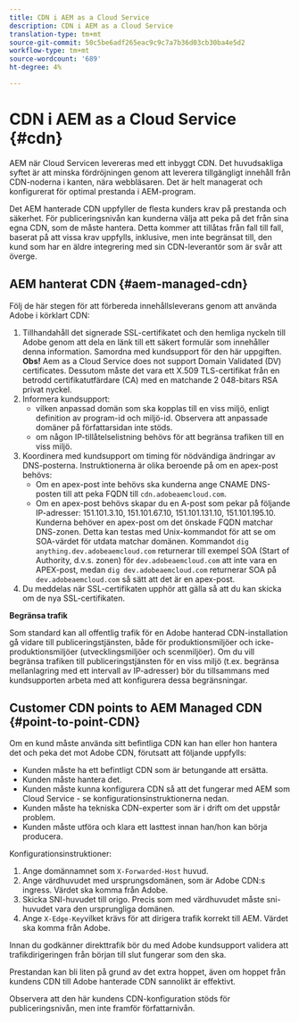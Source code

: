 ```yaml
---
title: CDN i AEM as a Cloud Service
description: CDN i AEM as a Cloud Service
translation-type: tm+mt
source-git-commit: 50c5be6adf265eac9c9c7a7b36d03cb30ba4e5d2
workflow-type: tm+mt
source-wordcount: '689'
ht-degree: 4%

---
```



# CDN i AEM as a Cloud Service {#cdn}

AEM när Cloud Servicen levereras med ett inbyggt CDN. Det huvudsakliga syftet är att minska fördröjningen genom att leverera tillgängligt innehåll från CDN-noderna i kanten, nära webbläsaren. Det är helt managerat och konfigurerat för optimal prestanda i AEM-program.

Det AEM hanterade CDN uppfyller de flesta kunders krav på prestanda och säkerhet. För publiceringsnivån kan kunderna välja att peka på det från sina egna CDN, som de måste hantera. Detta kommer att tillåtas från fall till fall, baserat på att vissa krav uppfylls, inklusive, men inte begränsat till, den kund som har en äldre integrering med sin CDN-leverantör som är svår att överge.

## AEM hanterat CDN  {#aem-managed-cdn}

Följ de här stegen för att förbereda innehållsleverans genom att använda Adobe i körklart CDN:

1. Tillhandahåll det signerade SSL-certifikatet och den hemliga nyckeln till Adobe genom att dela en länk till ett säkert formulär som innehåller denna information. Samordna med kundsupport för den här uppgiften.
   **Obs!** Aem as a Cloud Service does not support Domain Validated (DV) certificates. Dessutom måste det vara ett X.509 TLS-certifikat från en betrodd certifikatutfärdare (CA) med en matchande 2 048-bitars RSA privat nyckel.
1. Informera kundsupport:
   * vilken anpassad domän som ska kopplas till en viss miljö, enligt definition av program-id och miljö-id. Observera att anpassade domäner på författarsidan inte stöds.
   * om någon IP-tillåtelselistning behövs för att begränsa trafiken till en viss miljö.
1. Koordinera med kundsupport om timing för nödvändiga ändringar av DNS-posterna. Instruktionerna är olika beroende på om en apex-post behövs:
   * Om en apex-post inte behövs ska kunderna ange CNAME DNS-posten till att peka FQDN till `cdn.adobeaemcloud.com`.
   * Om en apex-post behövs skapar du en A-post som pekar på följande IP-adresser: 151.101.3.10, 151.101.67.10, 151.101.131.10, 151.101.195.10. Kunderna behöver en apex-post om det önskade FQDN matchar DNS-zonen. Detta kan testas med Unix-kommandot för att se om SOA-värdet för utdata matchar domänen. Kommandot `dig anything.dev.adobeaemcloud.com` returnerar till exempel SOA (Start of Authority, d.v.s. zonen) för `dev.adobeaemcloud.com` att inte vara en APEX-post, medan `dig dev.adobeaemcloud.com` returnerar SOA på `dev.adobeaemcloud.com` så sätt att det är en apex-post.
1. Du meddelas när SSL-certifikaten upphör att gälla så att du kan skicka om de nya SSL-certifikaten.

**Begränsa trafik**

Som standard kan all offentlig trafik för en Adobe hanterad CDN-installation gå vidare till publiceringstjänsten, både för produktionsmiljöer och icke-produktionsmiljöer (utvecklingsmiljöer och scenmiljöer). Om du vill begränsa trafiken till publiceringstjänsten för en viss miljö (t.ex. begränsa mellanlagring med ett intervall av IP-adresser) bör du tillsammans med kundsupporten arbeta med att konfigurera dessa begränsningar.

## Customer CDN points to AEM Managed CDN {#point-to-point-CDN}

Om en kund måste använda sitt befintliga CDN kan han eller hon hantera det och peka det mot Adobe CDN, förutsatt att följande uppfylls:

* Kunden måste ha ett befintligt CDN som är betungande att ersätta.
* Kunden måste hantera det.
* Kunden måste kunna konfigurera CDN så att det fungerar med AEM som Cloud Service - se konfigurationsinstruktionerna nedan.
* Kunden måste ha tekniska CDN-experter som är i drift om det uppstår problem.
* Kunden måste utföra och klara ett lasttest innan han/hon kan börja producera.

Konfigurationsinstruktioner:

1. Ange domännamnet som `X-Forwarded-Host` huvud.
1. Ange värdhuvudet med ursprungsdomänen, som är Adobe CDN:s ingress. Värdet ska komma från Adobe.
1. Skicka SNI-huvudet till origo. Precis som med värdhuvudet måste sni-huvudet vara den ursprungliga domänen.
1. Ange `X-Edge-Key`vilket krävs för att dirigera trafik korrekt till AEM. Värdet ska komma från Adobe.

Innan du godkänner direkttrafik bör du med Adobe kundsupport validera att trafikdirigeringen från början till slut fungerar som den ska.

Prestandan kan bli liten på grund av det extra hoppet, även om hoppet från kundens CDN till Adobe hanterade CDN sannolikt är effektivt.

Observera att den här kundens CDN-konfiguration stöds för publiceringsnivån, men inte framför författarnivån.
